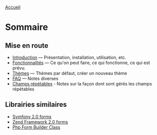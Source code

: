 [Accueil](..)

# Sommaire

## Mise en route

* [Introduction](intro.md) — Présentation, installation, utilisation, etc.
* [Fonctionnalités](features.md) — Ce qu'on peut faire, ce qui fonctionne, ce qui est prévu.
* [Thèmes](themes.md) — Thèmes par défaut, créer un nouveau thème
* [FAQ](faq.md) — Notes diverses
* [Champs répétables](repeat.md) - Notes sur la façon dont sont gérés les champs répétables

## Librairies similaires

* [Symfony 2.0 forms](https://github.com/symfony/Form)
* [Zend Framework 2.0 forms](https://github.com/zendframework/zf2/tree/master/library/Zend/Form)
* [Php Form Builder Class](http://code.google.com/p/php-form-builder-class/)
